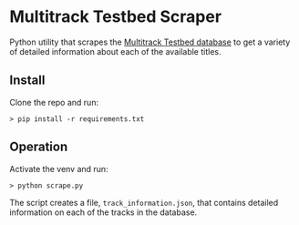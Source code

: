 # Multitrack Testbed Scraper
Python utility that scrapes the [Multitrack Testbed database](http://multitrack.eecs.qmul.ac.uk/) to get a variety of detailed information about each of the available titles.

## Install
Clone the repo and run:
```
> pip install -r requirements.txt
```

## Operation
Activate the venv and run:
```
> python scrape.py
```
The script creates a file, `track_information.json`, that contains detailed information on each of the tracks in the database.
